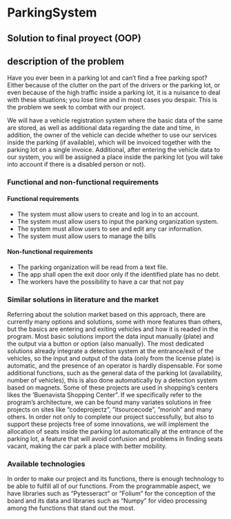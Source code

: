 # ParkingSystem
## Solution to final proyect (OOP)

## description of the problem

Have you ever been in a parking lot and can’t find a free parking spot? Either because of the clutter on the part of the drivers or the parking lot, or even because of the high traffic inside a parking lot, it is a nuisance to deal with these situations; you lose time and in most cases you despair. This is the problem we seek to combat with our project. 

We will have a vehicle registration system where the basic data of the same are stored, as well as additional data regarding the date and time, in addition, the owner of the vehicle can decide whether to use our services inside the parking (if available), which will be invoiced together with the parking lot on a single invoice. Additional, after entering the vehicle data to our system, you will be assigned a place inside the parking lot (you will take into account if there is a disabled person or not). 

### Functional and non-functional requirements

#### Functional requirements

- The system must allow users to create and log in to an account.
- The system must allow users to input the parking organization system.
- The system must allow users to see and edit any car information.
- The system must allow users to manage the bills

#### Non-functional requirements

- The parking organization will be read from a text file.
- The app shall open the exit door only if the identified plate has no debt.
- The workers have the possibility to have a car that not pay
 
### Similar solutions in literature and the market

Referring about the solution market based on this approach, there are currently many options and solutions, some with more features than others, but the basics are entering and exiting vehicles and how it is readed in the program. Most basic solutions import the data input manually (plate) and the output via a button or option (also manually). The most dedicated solutions already integrate a detection system at the entrance/exit of the vehicles, so the input and output of the data (only from the license plate) is automatic, and the presence of an operator is hardly dispensable. For some additional functions, such as the general data of the parking lot (availability, number of vehicles), this is also done automatically by a detection system based on magnets. Some of these projects are used in shopping’s centers likes the ’Buenavista Shopping Center”. If we specifically refer to the program’s architecture, we can be found many variates solutions in free projects on sites like ”codeprojectz”, ”itsourcecode”, ”morioh” and many others. In order not only to complete our project successfully, but also to support these projects free of some innovations, we will implement the allocation of seats inside the parking lot automatically at the entrance of the parking lot, a feature that will avoid confusion and problems in finding seats vacant, making the car park a place with better mobility. 

### Available technologies 

In order to make our project and its functions, there is enough technology to be able to fulfill all of our functions. From the programmable aspect, we have libraries such as “Pytesseract” or “Folium” for the conception of the board and its data and libraries such as “Numpy” for video processing among the functions that stand out the most.
